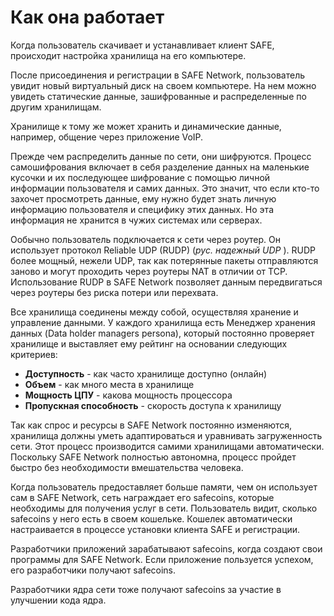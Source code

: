 # Как она работает

Когда пользователь скачивает и устанавливает клиент SAFE, происходит настройка хранилища на его компьютере. 

После присоединения и регистрации в SAFE Network, пользователь увидит новый виртуальный диск на своем компьютере. На нем можно увидеть статические данные, зашифрованные и распределенные по другим хранилищам.

Хранилище к тому же может хранить и динамические данные, например, общение через приложение VoIP.

Прежде чем распределить данные по сети, они шифруются. Процесс самошифрования включает в себя разделение данных на маленькие кусочки и их последующее шифрование с помощью личной информации пользователя и самих данных. Это значит, что если кто-то захочет просмотреть данные, ему нужно будет знать личную информацию пользователя и специфику этих данных. Но эта информация не хранится в чужих системах или серверах.

Ообычно пользователь подключается к сети через роутер. Он использует протокол Reliable UDP (RUDP) (*рус. надежный UDP* ). RUDP более мощный, нежели UDP, так как потерянные пакеты отправляются заново и могут проходить через роутеры NAT в отличии от TCP. Использование RUDP в SAFE Network позволяет данным передвигаться через роутеры без риска потери или перехвата.

Все хранилища соединены между собой, осуществляя хранение и управление данными. У каждого хранилища есть Менеджер хранения данных (Data holder managers persona), который постоянно проверяет хранилище и выставляет ему рейтинг на основании следующих критериев:

* **Доступность** - как часто хранилище доступно (онлайн)
* **Объем** - как много места в хранилище
* **Мощность ЦПУ** - какова мощность процессора
* **Пропускная способность** - скорость доступа к хранилищу

Так как спрос и ресурсы в SAFE Network постоянно изменяются, хранилища должны уметь адаптироваться и уравнивать загруженность сети. Этот процесс производится самими хранилищами автоматически. Поскольку SAFE Network полностью автономна, процесс пройдет быстро без необходимости вмешательства человека.

Когда пользователь предоставляет больше памяти, чем он использует сам в SAFE Network, сеть награждает его safecoins, которые необходимы для получения услуг в сети. Пользователь видит, сколько safecoins у него есть в своем кошельке. Кошелек автоматически настраивается в процессе установки клиента SAFE и регистрации.

Разработчики приложений зарабатывают safecoins, когда создают свои программы для SAFE Network. Если приложение пользуется успехом, его разработчики получают safecoins.

Разработчики ядра сети тоже получают safecoins за участие в улучшении кода ядра.
